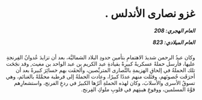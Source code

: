 <h1 dir="rtl">غزو نصارى الأندلس .</h1>

<h5 dir="rtl">العام الهجري:  208

العام الميلادي: 823

</h5>

<p dir="rtl">وكان عبدُ الرحمن شديدَ الاهتمامِ بتأمين حدودِ البلاد الشماليَّة، بعد أن تزايدَ عُدوانُ الفِرنجةِ عليها، فأرسل حملةً عسكريةً كبيرةً بقيادةِ عبد الكريم بن عبد الواحد بن مغيث, وقد نجَحَت تلك الحملةُ في إلحاقِ الهزيمةِ بالنَّصارى المتربِّصين، وألحقَت بهم خسائِرَ كبيرةً بعد أن أحرَقَت حُصونَهم، وقتَلت منهم عددًا كبيرًا، وعادت الحملةُ إلى قرطبة محمَّلةً بالغنائم، وهي تسوقُ الأسرى والأسلابَ، وكان لهذه الحملةِ أثَرُها الكبيرُ في ردعِ الفرنج، واستشعارِهم قوَّةَ المسلمين، ووقوعِ هيبتِهم في قلوبِ ملوكِ الفِرنج.</p></br>

